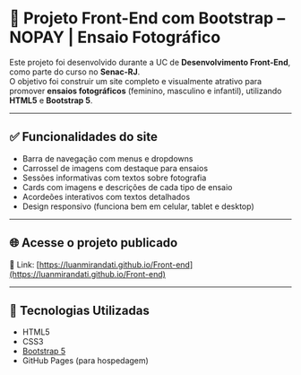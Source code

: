 # 📸 Projeto Front-End com Bootstrap – NOPAY | Ensaio Fotográfico

Este projeto foi desenvolvido durante a UC de **Desenvolvimento Front-End**, como parte do curso no **Senac-RJ**.  
O objetivo foi construir um site completo e visualmente atrativo para promover **ensaios fotográficos** (feminino, masculino e infantil), utilizando **HTML5** e **Bootstrap 5**.

---

## ✅ Funcionalidades do site

- Barra de navegação com menus e dropdowns
- Carrossel de imagens com destaque para ensaios
- Sessões informativas com textos sobre fotografia
- Cards com imagens e descrições de cada tipo de ensaio
- Acordeões interativos com textos detalhados
- Design responsivo (funciona bem em celular, tablet e desktop)

---

## 🌐 Acesse o projeto publicado

🔗 Link: [https://luanmirandati.github.io/Front-end](https://luanmirandati.github.io/Front-end)

---

## 🧪 Tecnologias Utilizadas

- HTML5  
- CSS3  
- [Bootstrap 5](https://getbootstrap.com/)  
- GitHub Pages (para hospedagem)
